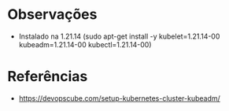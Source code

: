 # Observações
- Instalado na 1.21.14 (sudo apt-get install -y kubelet=1.21.14-00 kubeadm=1.21.14-00 kubectl=1.21.14-00)

# Referências
- https://devopscube.com/setup-kubernetes-cluster-kubeadm/
